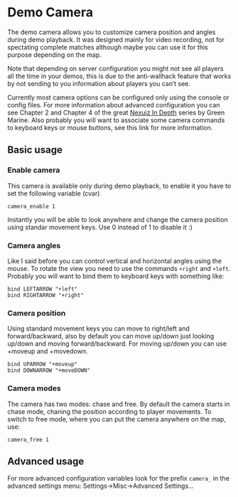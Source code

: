 Demo Camera
===========

The demo camera allows you to customize camera position and angles during demo playback. It was designed mainly for video recording, not for spectating complete matches although maybe you can use it for this purpose depending on the map.

Note that depending on server configuration you might not see all players all the time in your demos, this is due to the anti-wallhack feature that works by not sending to you information about players you can’t see.

Currently most camera options can be configured only using the console or config files. For more information about advanced configuration you can see Chapter 2 and Chapter 4 of the great [Nexuiz In Depth](http://www.youtube.com/user/NexuizInDepth) series by Green Marine. Also probably you will want to associate some camera commands to keyboard keys or mouse buttons, see this link for more information.

Basic usage
-----------

### Enable camera

This camera is available only during demo playback, to enable it you have to set the following variable (cvar)

    camera_enable 1

Instantly you will be able to look anywhere and change the camera position using standar movement keys. Use 0 instead of 1 to disable it :)

### Camera angles

Like I said before you can control vertical and horizontal angles using the mouse. To rotate the view you need to use the commands `+right` and `+left`. Probably you will want to bind them to keyboard keys with something like:

    bind LEFTARROW "+left"
    bind RIGHTARROW "+right"

### Camera position

Using standard movement keys you can move to right/left and forward/backward, also by default you can move up/down just looking up/down and moving forward/backward.
For moving up/down you can use +moveup and +movedown.

    bind UPARROW "+moveup"
    bind DOWNARROW "+moveDOWN"

### Camera modes

The camera has two modes: chase and free. By default the camera starts in chase mode, chaning the position according to player movements. To switch to free mode, where you can put the camera anywhere on the map, use:

    camera_free 1

Advanced usage
--------------

For more advanced configuration variables look for the prefix `camera_` in the advanced settings menu: Settings-\>Misc-\>Advanced Settings...

